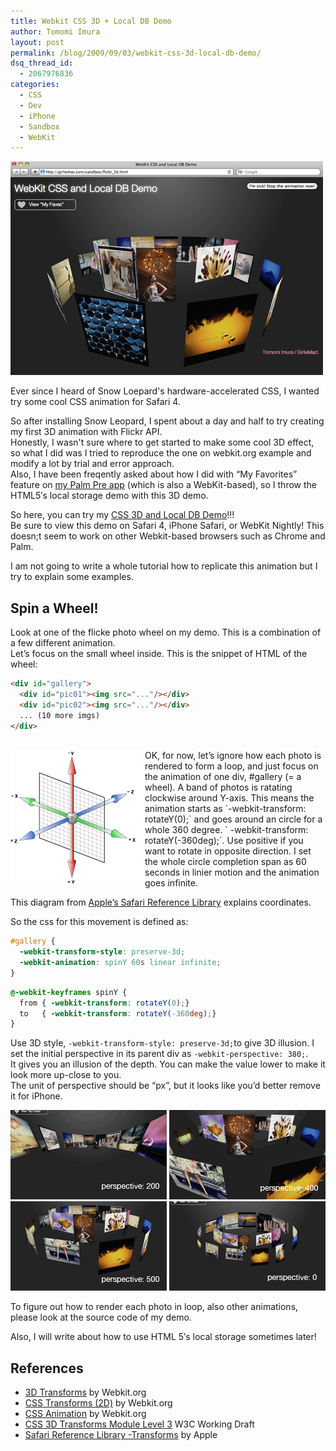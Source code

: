 ```yaml
---
title: Webkit CSS 3D + Local DB Demo
author: Tomomi Imura
layout: post
permalink: /blog/2009/09/03/webkit-css-3d-local-db-demo/
dsq_thread_id:
  - 2067976836
categories:
  - CSS
  - Dev
  - iPhone
  - Sandbox
  - WebKit
---
```

![css 3D screenshot][1]

Ever since I heard of Snow Loepard's hardware-accelerated CSS, I wanted try some cool CSS animation for Safari 4.

So after installing Snow Leopard, I spent about a day and half to try creating my first 3D animation with Flickr API.  
Honestly, I wasn't sure where to get started to make some cool 3D effect, so what I did was I tried to reproduce the one on webkit.org example and modify a lot by trial and error approach.  
Also, I have been freqently asked about how I did with &#8220;My Favorites&#8221; feature on [my Palm Pre app][2] (which is also a WebKit-based), so I throw the HTML5&#8242;s local storage demo with this 3D demo. 

So here, you can try my <a href="http://girliemac.github.io/flickr-css3-3d-demo/" target="_blank">CSS 3D and Local DB Demo</a>!!!  
Be sure to view this demo on Safari 4, iPhone Safari, or WebKit Nightly! This doesn;t seem to work on other Webkit-based browsers such as Chrome and Palm. 

I am not going to write a whole tutorial how to replicate this animation but I try to explain some examples.

## Spin a Wheel!

Look at one of the flicke photo wheel on my demo. This is a combination of a few different animation.  
Let&#8217;s focus on the small wheel inside. This is the snippet of HTML of the wheel:

```html
<div id="gallery">
  <div id="pic01"><img src="..."/></div>
  <div id="pic02"><img src="..."/></div>
  ... (10 more imgs)
</div>	
	
```

<img src="/assets/images/wp-content/misc/coordinate.png" alt="3D Cood" align="left" />  
OK, for now, let&#8217;s ignore how each photo is rendered to form a loop, and just focus on the animation of one div, #gallery (= a wheel). A band of photos is ratating clockwise around Y-axis.  
This means the animation starts as `-webkit-transform: rotateY(0);` and goes around an circle for a whole 360 degree. ` -webkit-transform: rotateY(-360deg);`.  
Use positive if you want to rotate in opposite direction.  
I set the whole circle completion span as 60 seconds in linier motion and the animation goes infinite. 

This diagram from <a href="http://developer.apple.com/safari/library/documentation/InternetWeb/Conceptual/SafariVisualEffectsProgGuide/Transforms/Transforms.html" target="_blank">Apple&#8217;s Safari Reference Library</a> explains coordinates.

So the css for this movement is defined as:

```css
#gallery {
  -webkit-transform-style: preserve-3d;
  -webkit-animation: spinY 60s linear infinite; 
}
```

```css
@-webkit-keyframes spinY {
  from { -webkit-transform: rotateY(0);}
  to   { -webkit-transform: rotateY(-360deg);}
}
```

Use 3D style, `-webkit-transform-style: preserve-3d;`to give 3D illusion. I set the initial perspective in its parent div as `-webkit-perspective: 380;`.  
It gives you an illusion of the depth. You can make the value lower to make it look more up-close to you.  
The unit of perspective should be &#8220;px&#8221;, but it looks like you&#8217;d better remove it for iPhone.

![perspective 200][3] ![perspective 400][4]  
![perspective 500][5] ![perspective 0][6]

To figure out how to render each photo in loop, also other animations, please look at the source code of my demo.

Also, I will write about how to use HTML 5&#8242;s local storage sometimes later!

## References

*   <a href="http://webkit.org/blog/386/3d-transforms/" target="_blank">3D Transforms</a> by Webkit.org
*   <a href="http://webkit.org/blog/130/css-transforms/" target="_blank">CSS Transforms (2D)</a> by Webkit.org
*   <a href="http://webkit.org/blog/138/css-animation/" target="_blank">CSS Animation</a> by Webkit.org
*   <a href="http://www.w3.org/TR/css3-3d-transforms/" target="_blank">CSS 3D Transforms Module Level 3</a> W3C Working Draft
*   <a href="http://developer.apple.com/safari/library/documentation/InternetWeb/Conceptual/SafariVisualEffectsProgGuide/Transforms/Transforms.html" target="_blank">Safari Reference Library -Transforms</a> by Apple

 [1]: /assets/images/wp-content/misc/css3d.jpg
 [2]: http://girliemac.com/blog/2009/08/29/pretty-cute-suite-another-cute-app-for-pre-from-me/
 [3]: /assets/images/wp-content/misc/css3d_pers200.png
 [4]: /assets/images/wp-content/misc/css3d_pers400.png
 [5]: /assets/images/wp-content/misc/css3d_pers500.png
 [6]: /assets/images/wp-content/misc/css3d_pers0.png